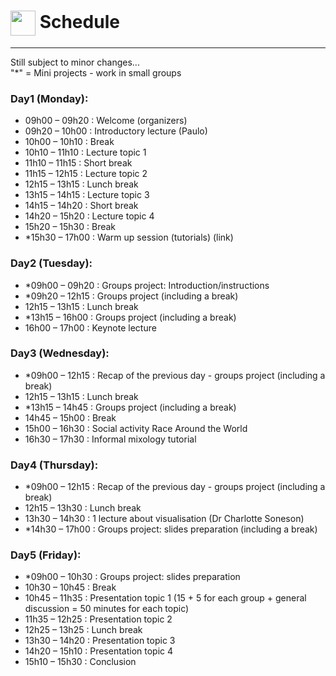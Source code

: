 # <img border="0" src="https://www.svgrepo.com/show/158264/schedule.svg" width="40" height="40" style="vertical-align:middle;"> Schedule

***
Still subject to minor changes...
<br/>
"*" = Mini projects - work in small groups
<br/>

### Day1 (Monday):
* 09h00 – 09h20 : Welcome (organizers)
* 09h20 – 10h00 : Introductory lecture (Paulo)
* 10h00 – 10h10 : Break
* 10h10 – 11h10 : Lecture topic 1
* 11h10 – 11h15 : Short break
* 11h15 – 12h15 : Lecture topic 2
* 12h15 – 13h15 : Lunch break
* 13h15 – 14h15 : Lecture topic 3
* 14h15 – 14h20 : Short break
* 14h20 – 15h20 : Lecture topic 4
* 15h20 – 15h30 : Break
* *15h30 – 17h00 : Warm up session (tutorials) (link)


### Day2 (Tuesday):
* *09h00 – 09h20 : Groups project: Introduction/instructions
* *09h20 – 12h15 : Groups project (including a break)
* 12h15 – 13h15 : Lunch break
* *13h15 – 16h00 : Groups project (including a break)
* 16h00 – 17h00 : Keynote lecture


### Day3 (Wednesday):
* *09h00 – 12h15 : Recap of the previous day - groups project (including a break)
* 12h15 – 13h15 : Lunch break
* *13h15 – 14h45 : Groups project (including a break)
* 14h45 – 15h00 : Break
* 15h00 – 16h30 : Social activity Race Around the World
* 16h30 – 17h30 : Informal mixology tutorial 


### Day4 (Thursday):
* *09h00 – 12h15 : Recap of the previous day - groups project (including a break)
* 12h15 – 13h30 : Lunch break
* 13h30 – 14h30 : 1 lecture about visualisation (Dr Charlotte Soneson)
* *14h30 – 17h00 : Groups project: slides preparation (including a break)


### Day5 (Friday):
* *09h00 – 10h30 : Groups project: slides preparation
* 10h30 – 10h45 : Break
* 10h45 – 11h35 : Presentation topic 1 (15 + 5 for each group + general discussion = 50 minutes for each topic)
* 11h35 – 12h25 : Presentation topic 2
* 12h25 – 13h25 : Lunch break
* 13h30 – 14h20 : Presentation topic 3
* 14h20 – 15h10 : Presentation topic 4
* 15h10 – 15h30 : Conclusion


